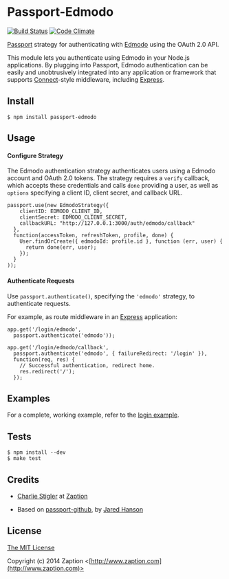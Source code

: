 # Passport-Edmodo
[![Build Status](https://travis-ci.org/zaption/passport-edmodo.svg?branch=master)](https://travis-ci.org/zaption/passport-edmodo)
[![Code Climate](https://codeclimate.com/github/zaption/passport-edmodo.png)](https://codeclimate.com/github/zaption/passport-edmodo)

[Passport](http://passportjs.org/) strategy for authenticating with [Edmodo](http://edmodo.com/)
using the OAuth 2.0 API.

This module lets you authenticate using Edmodo in your Node.js applications.
By plugging into Passport, Edmodo authentication can be easily and
unobtrusively integrated into any application or framework that supports
[Connect](http://www.senchalabs.org/connect/)-style middleware, including
[Express](http://expressjs.com/).

## Install

    $ npm install passport-edmodo

## Usage

#### Configure Strategy

The Edmodo authentication strategy authenticates users using a Edmodo account
and OAuth 2.0 tokens.  The strategy requires a `verify` callback, which accepts
these credentials and calls `done` providing a user, as well as `options`
specifying a client ID, client secret, and callback URL.

    passport.use(new EdmodoStrategy({
        clientID: EDMODO_CLIENT_ID,
        clientSecret: EDMODO_CLIENT_SECRET,
        callbackURL: "http://127.0.0.1:3000/auth/edmodo/callback"
      },
      function(accessToken, refreshToken, profile, done) {
        User.findOrCreate({ edmodoId: profile.id }, function (err, user) {
          return done(err, user);
        });
      }
    ));

#### Authenticate Requests

Use `passport.authenticate()`, specifying the `'edmodo'` strategy, to
authenticate requests.

For example, as route middleware in an [Express](http://expressjs.com/)
application:

    app.get('/login/edmodo',
      passport.authenticate('edmodo'));

    app.get('/login/edmodo/callback', 
      passport.authenticate('edmodo', { failureRedirect: '/login' }),
      function(req, res) {
        // Successful authentication, redirect home.
        res.redirect('/');
      });

## Examples

For a complete, working example, refer to the [login example](https://github.com/zaption/passport-edmodo/tree/master/examples/login).

## Tests

    $ npm install --dev
    $ make test

## Credits

  - [Charlie Stigler](http://github.com/cstigler) at [Zaption](http://www.zaption.com)

  - Based on [passport-github](http://github.com/jaredhanson/passport-github), by [Jared Hanson](http://github.com/jaredhanson)

## License

[The MIT License](http://opensource.org/licenses/MIT)

Copyright (c) 2014 Zaption <[http://www.zaption.com](http://www.zaption.com)>

